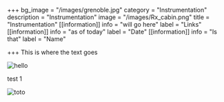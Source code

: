 +++
bg_image = "/images/grenoble.jpg"
category = "Instrumentation"
description = "Instrumentation"
image = "/images/Rx_cabin.png"
title = "Instrumentation"
[[information]]
info = "will go here"
label = "Links"
[[information]]
info = "as of today"
label = "Date"
[[information]]
info = "Is that"
label = "Name"

+++
This is where the text goes

![hello](/images/Rx_cabin.jpg)

test 1 

![toto](/images/fend_fig2.jpg)

